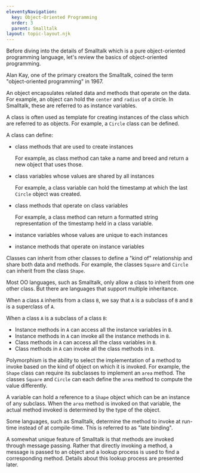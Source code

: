 ```yaml
---
eleventyNavigation:
  key: Object-Oriented Programming
  order: 3
  parent: Smalltalk
layout: topic-layout.njk
---
```


Before diving into the details of Smalltalk
which is a pure object-oriented programming language,
let's review the basics of object-oriented programming.

Alan Kay, one of the primary creators the Smalltalk,
coined the term "object-oriented programming" in 1967.

An object encapsulates related data and methods that operate on the data.
For example, an object can hold the `center` and `radius` of a circle.
In Smalltalk, these are referred to as instance variables.

A class is often used as template for creating
instances of the class which are referred to as objects.
For example, a `Circle` class can be defined.

A class can define:

- class methods that are used to create instances

  For example, as class method can take a name and breed
  and return a new object that uses those.

- class variables whose values are shared by all instances

  For example, a class variable can hold
  the timestamp at which the last `Circle` object was created.

- class methods that operate on class variables

  For example, a class method can return a formatted string representation
  of the timestamp held in a class variable.

- instance variables whose values are unique to each instances

- instance methods that operate on instance variables

Classes can inherit from other classes to define a "kind of" relationship
and share both data and methods.
For example, the classes `Square` and `Circle`
can inherit from the class `Shape`.

Most OO languages, such as Smalltalk,
only allow a class to inherit from one other class.
But there are languages that support multiple inheritance.

When a class `A` inherits from a class `B`, we say that
`A` is a subclass of `B` and `B` is a superclass of `A`.

When a class `A` is a subclass of a class `B`:

- Instance methods in `A` can access all the instance variables in `B`.
- Instance methods in `A` can invoke all the instance methods in `B`.
- Class methods in `A` can access all the class variables in `B`.
- Class methods in `A` can invoke all the class methods in `B`.

Polymorphism is the ability to select the implementation of a method to invoke
based on the kind of object on which it is invoked.
For example, the `Shape` class can require its subclasses
to implement an `area` method.
The classes `Square` and `Circle` can each define the `area` method
to compute the value differently.

A variable can hold a reference to a `Shape` object
which can be an instance of any subclass.
When the `area` method is invoked on that variable,
the actual method invoked is determined by the type of the object.

Some languages, such as Smalltalk, determine the method to invoke
at run-time instead of at compile-time.
This is referred to as "late binding".

A somewhat unique feature of Smalltalk is that
methods are invoked through message passing.
Rather that directly invoking a method,
a message is passed to an object and
a lookup process is used to find a corresponding method.
Details about this lookup process are presented later.
